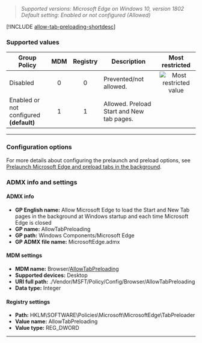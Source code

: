 <!-- ## Allow Microsoft Edge to load the Start and New Tab pages in the background at Windows startup and each time Microsoft Edge is closed (aka: AllowStartAndNewTabPagePreload)  -->  
>*Supported versions: Microsoft Edge on Windows 10, version 1802*<br> 
>*Default setting:  Enabled or not configured (Allowed)*

[!INCLUDE [allow-tab-preloading-shortdesc](../shortdesc/allow-tab-preloading-shortdesc.md)]

### Supported values

|Group Policy  |MDM |Registry |Description |Most restricted |
|---|:---:|:---:|---|:---:|
|Disabled |0 |0 |Prevented/not allowed. |![Most restricted value](../images/check-gn.png) |
|Enabled or not configured<br>**(default)** |1 |1 |Allowed. Preload Start and New tab pages. | |
---


### Configuration options

For more details about configuring the prelaunch and preload options, see [Prelaunch Microsoft Edge and preload tabs in the background](../group-policies/prelaunch-preload-gp.md).

### ADMX info and settings

#### ADMX info
- **GP English name:** Allow Microsoft Edge to load the Start and New Tab pages in the background at Windows startup and each time Microsoft Edge is closed
- **GP name:** AllowTabPreloading
- **GP path:** Windows Components/Microsoft Edge
- **GP ADMX file name:** MicrosoftEdge.admx

#### MDM settings
- **MDM name:** Browser/[AllowTabPreloading](https://docs.microsoft.com/en-us/windows/client-management/mdm/policy-csp-browser#browser-allowtabpreloading)
- **Supported devices:** Desktop
- **URI full path:** ./Vendor/MSFT/Policy/Config/Browser/AllowTabPreloading 
- **Data type:** Integer

#### Registry settings
- **Path:** HKLM\SOFTWARE\Policies\Microsoft\MicrosoftEdge\TabPreloader
- **Value name:** AllowTabPreloading
- **Value type:** REG_DWORD

<hr>
